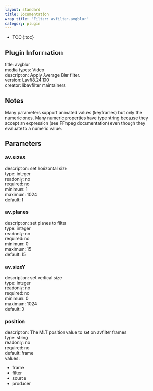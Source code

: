 ```yaml
---
layout: standard
title: Documentation
wrap_title: "Filter: avfilter.avgblur"
category: plugin
---
```

* TOC
{:toc}

## Plugin Information

title: avgblur  
media types:
Video  
description: Apply Average Blur filter.  
version: Lavfi8.24.100  
creator: libavfilter maintainers  

## Notes

Many parameters support animated values (keyframes) but only the numeric ones. Many numeric properties have type string because they accept an expression (see FFmpeg documentation) even though they evaluate to a numeric value.

## Parameters

### av.sizeX

  
description:
set horizontal size  
type: integer  
readonly: no  
required: no  
minimum: 1  
maximum: 1024  
default: 1  

### av.planes

  
description:
set planes to filter  
type: integer  
readonly: no  
required: no  
minimum: 0  
maximum: 15  
default: 15  

### av.sizeY

  
description:
set vertical size  
type: integer  
readonly: no  
required: no  
minimum: 0  
maximum: 1024  
default: 0  

### position

  
description:
The MLT position value to set on avfilter frames  
type: string  
readonly: no  
required: no  
default: frame  
values:  

* frame
* filter
* source
* producer

